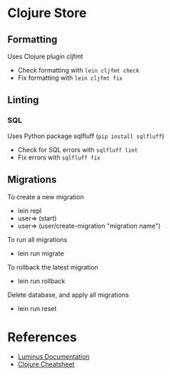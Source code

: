 # Clojure Store
## Formatting
Uses Clojure plugin cljfmt
- Check formatting with `lein cljfmt check`
- Fix formatting with `lein cljfmt fix`

## Linting
### SQL
Uses Python package sqlfluff (`pip install sqlfluff`)
- Check for SQL errors with `sqlfluff lint`
- Fix errors with `sqlfluff fix`

## Migrations
To create a new migration
- lein repl
- user=> (start)
- user=> (user/create-migration "migration name")

To run all migrations
- lein run migrate

To rollback the latest migration
- lein run rollback

Delete database, and apply all migrations
- lein run reset

# References
- [Luminus Documentation](https://luminusweb.com/)
- [Clojure Cheatsheet](https://clojure.org/api/cheatsheet)
